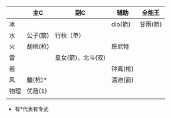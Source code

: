 |      | 主C      | 副C                | 辅助     | 全能王   |
| ---- | -------- | ------------------ | -------- | -------- |
| 冰   |          |                    | dio(箭)  | 甘雨(箭) |
| 水   | 公子(箭) | 行秋（单）         |          |          |
| 火   | 胡桃(枪) |                    | 班尼特   |          |
| 雷   |          | 皇女(箭)，北斗(双) |          |          |
| 岩   |          |                    | 钟离(枪) |          |
| 风   | 魈(枪)*  |                    | 温迪(箭) |          |
| 物理 | 优菈(1)  |                    |          |          |
|      |          |                    |          |          |

*  有*代表有专武